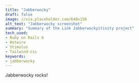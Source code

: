 ```yaml
---
title: "Jabberwocky"
draft: false
image: //via.placeholder.com/640x150
alt_text: "Jabberwocky screenshot"
summary: "Summary of the Link Jabberwockyitivity project"
tech_used:
- Ruby on Rails 6
- Hotwire
- Stimulus
- Tailwind-css
keywords:
- jabberwocky
---
```


Jabberwocky rocks!
